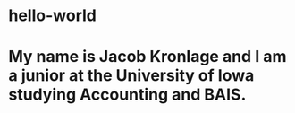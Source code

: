 # hello-world
# My name is Jacob Kronlage and I am a junior at the University of Iowa studying Accounting and BAIS. 
